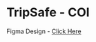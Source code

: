 # TripSafe - COI

Figma Design - [Click Here](https://www.figma.com/design/qHJtz5d5vlbv3nzi6dMcgS/TripSafe---COI?node-id=1-390&node-type=frame&t=oVOIZs01JOhW1p1a-0)